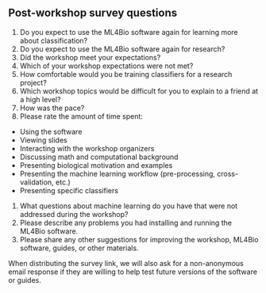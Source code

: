 ## Post-workshop survey questions

1. Do you expect to use the ML4Bio software again for learning more about classification?
1. Do you expect to use the ML4Bio software again for research?
1. Did the workshop meet your expectations?
1. Which of your workshop expectations were not met?
1. How comfortable would you be training classifiers for a research project?
1. Which workshop topics would be difficult for you to explain to a friend at a high level?
1. How was the pace?
1. Please rate the amount of time spent:
 - Using the software
 - Viewing slides
 - Interacting with the workshop organizers
 - Discussing math and computational background
 - Presenting biological motivation and examples
 - Presenting the machine learning workflow (pre-processing, cross-validation, etc.)
 - Presenting specific classifiers
1. What questions about machine learning do you have that were not addressed during the workshop?
1. Please describe any problems you had installing and running the ML4Bio software.
1. Please share any other suggestions for improving the workshop, ML4Bio software, guides, or other materials.

When distributing the survey link, we will also ask for a non-anonymous email response if they are willing to help test future versions of the software or guides.
